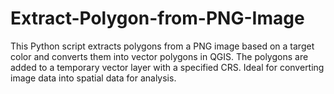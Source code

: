 # Extract-Polygon-from-PNG-Image
This Python script extracts polygons from a PNG image based on a target color and converts them into vector polygons in QGIS. The polygons are added to a temporary vector layer with a specified CRS. Ideal for converting image data into spatial data for analysis.
